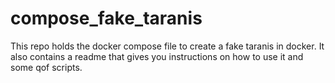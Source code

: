 # compose_fake_taranis
This repo holds the docker compose file to create a fake taranis in docker. It also contains a readme that gives you instructions on how to use it and some qof scripts.
